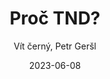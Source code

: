 ---
title: Proč TND?
layout: ads-single
date: 2023-06-08
author: Vít černý, Petr Geršl
show: Přečtěte si článek k debatě o TND. Jaké jsou jeho výhody a nevýhody? Proč může pomoci s návratem některých hodnot zpět do společnosti?
news: true
info: true
---